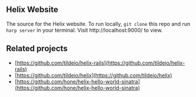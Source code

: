 ## Helix Website

The source for the Helix website. To run locally, `git clone` this repo and run `harp server` in your terminal. Visit http://localhost:9000/ to view.

## Related projects

* [https://github.com/tildeio/helix-rails](https://github.com/tildeio/helix-rails)
* [https://github.com/tildeio/helix](https://github.com/tildeio/helix)
* [https://github.com/hone/helix-hello-world-sinatra](https://github.com/hone/helix-hello-world-sinatra)
